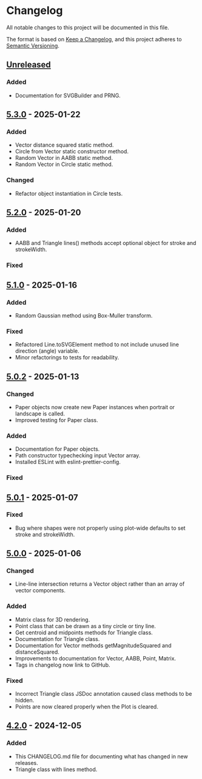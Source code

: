 # Changelog

All notable changes to this project will be documented in this file.

The format is based on [Keep a Changelog](https://keepachangelog.com/en/1.1.0/),
and this project adheres to [Semantic Versioning](https://semver.org/spec/v2.0.0.html).

## [Unreleased]

### Added

- Documentation for SVGBuilder and PRNG.

## [5.3.0] - 2025-01-22

### Added

- Vector distance squared static method.
- Circle from Vector static constructor method.
- Random Vector in AABB static method.
- Random Vector in Circle static method.

### Changed

- Refactor object instantiation in Circle tests.

## [5.2.0] - 2025-01-20

### Added

- AABB and Triangle lines() methods accept optional object for stroke and strokeWidth.

### Fixed

## [5.1.0] - 2025-01-16

### Added

- Random Gaussian method using Box-Muller transform.

### Fixed

- Refactored Line.toSVGElement method to not include unused line direction (angle) variable.
- Minor refactorings to tests for readability.

## [5.0.2] - 2025-01-13

### Changed

- Paper objects now create new Paper instances when portrait or landscape is called.
- Improved testing for Paper class.

### Added

- Documentation for Paper objects.
- Path constructor typechecking input Vector array.
- Installed ESLint with eslint-prettier-config.

### Fixed

## [5.0.1] - 2025-01-07

### Fixed

- Bug where shapes were not properly using plot-wide defaults to set stroke and strokeWidth.

## [5.0.0] - 2025-01-06

### Changed

- Line-line intersection returns a Vector object rather than an array of vector components.

### Added

- Matrix class for 3D rendering.
- Point class that can be drawn as a tiny circle or tiny line.
- Get centroid and midpoints methods for Triangle class.
- Documentation for Triangle class.
- Documentation for Vector methods getMagnitudeSquared and distanceSquared.
- Improvements to documentation for Vector, AABB, Point, Matrix.
- Tags in changelog now link to GitHub.

### Fixed

- Incorrect Triangle class JSDoc annotation caused class methods to be hidden.
- Points are now cleared properly when the Plot is cleared.

## [4.2.0] - 2024-12-05

### Added

- This CHANGELOG.md file for documenting what has changed in new releases.
- Triangle class with lines method.

[Unreleased]: https://github.com/jakebeamish/Penplotting.js/compare/v5.3.0...HEAD
[5.3.0]: https://github.com/jakebeamish/Penplotting.js/compare/v5.2.0...v5.3.0
[5.2.0]: https://github.com/jakebeamish/Penplotting.js/compare/v5.1.0...v5.2.0
[5.1.0]: https://github.com/jakebeamish/Penplotting.js/compare/v5.0.2...v5.1.0
[5.0.2]: https://github.com/jakebeamish/Penplotting.js/compare/v5.0.1...v5.0.2
[5.0.1]: https://github.com/jakebeamish/Penplotting.js/compare/v5.0.0...v5.0.1
[5.0.0]: https://github.com/jakebeamish/Penplotting.js/compare/v4.2.0...v5.0.0
[4.2.0]: https://github.com/jakebeamish/Penplotting.js/compare/v4.1.0...v4.2.0
